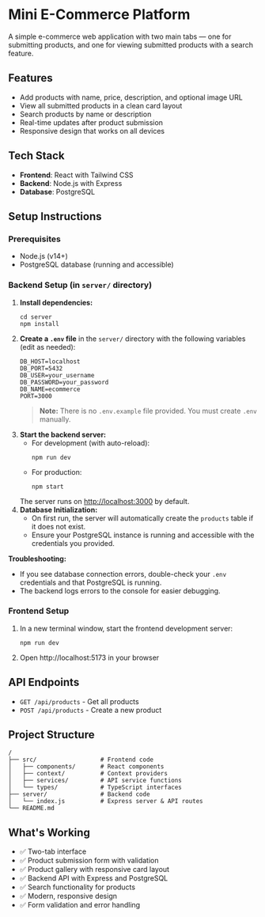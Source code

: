 # Mini E-Commerce Platform

A simple e-commerce web application with two main tabs — one for submitting products, and one for viewing submitted products with a search feature.

## Features

- Add products with name, price, description, and optional image URL
- View all submitted products in a clean card layout
- Search products by name or description
- Real-time updates after product submission
- Responsive design that works on all devices

## Tech Stack

- **Frontend**: React with Tailwind CSS
- **Backend**: Node.js with Express
- **Database**: PostgreSQL

## Setup Instructions

### Prerequisites

- Node.js (v14+)
- PostgreSQL database (running and accessible)

### Backend Setup (in `server/` directory)

1. **Install dependencies:**
   ```
   cd server
   npm install
   ```
2. **Create a `.env` file** in the `server/` directory with the following variables (edit as needed):
   ```
   DB_HOST=localhost
   DB_PORT=5432
   DB_USER=your_username
   DB_PASSWORD=your_password
   DB_NAME=ecommerce
   PORT=3000
   ```
   > **Note:** There is no `.env.example` file provided. You must create `.env` manually.
3. **Start the backend server:**
   - For development (with auto-reload):
     ```
     npm run dev
     ```
   - For production:
     ```
     npm start
     ```
   The server runs on [http://localhost:3000](http://localhost:3000) by default.
4. **Database Initialization:**
   - On first run, the server will automatically create the `products` table if it does not exist.
   - Ensure your PostgreSQL instance is running and accessible with the credentials you provided.

**Troubleshooting:**
- If you see database connection errors, double-check your `.env` credentials and that PostgreSQL is running.
- The backend logs errors to the console for easier debugging.

### Frontend Setup

1. In a new terminal window, start the frontend development server:
   ```
   npm run dev
   ```
2. Open http://localhost:5173 in your browser

## API Endpoints

- `GET /api/products` - Get all products
- `POST /api/products` - Create a new product

## Project Structure

```
/
├── src/                  # Frontend code
│   ├── components/       # React components
│   ├── context/          # Context providers
│   ├── services/         # API service functions
│   └── types/            # TypeScript interfaces
├── server/               # Backend code
│   └── index.js          # Express server & API routes
└── README.md
```

## What's Working

- ✅ Two-tab interface
- ✅ Product submission form with validation
- ✅ Product gallery with responsive card layout
- ✅ Backend API with Express and PostgreSQL
- ✅ Search functionality for products
- ✅ Modern, responsive design
- ✅ Form validation and error handling